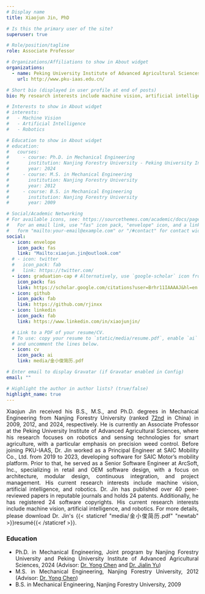 ```yaml
---
# Display name
title: Xiaojun Jin, PhD

# Is this the primary user of the site?
superuser: true

# Role/position/tagline
role: Associate Professor

# Organizations/Affiliations to show in About widget
organizations:
  - name: Peking University Institute of Advanced Agricultural Sciences 
    url: http://www.pku-iaas.edu.cn/

# Short bio (displayed in user profile at end of posts)
bio: My research interests include machine vision, artificial intelligence, and robotics.

# Interests to show in About widget
# interests:
#   - Machine Vision
#   - Artificial Intelligence
#   - Robotics

# Education to show in About widget
# education:
#   courses:
#     - course: Ph.D. in Mechanical Engineering
#       institution: Nanjing Forestry University - Peking University Institute of Advanced Agricultural Sciences
#       year: 2024
#     - course: M.S. in Mechanical Engineering
#       institution: Nanjing Forestry University
#       year: 2012
#     - course: B.S. in Mechanical Engineering
#       institution: Nanjing Forestry University
#       year: 2009

# Social/Academic Networking
# For available icons, see: https://sourcethemes.com/academic/docs/page-builder/#icons
#   For an email link, use "fas" icon pack, "envelope" icon, and a link in the
#   form "mailto:your-email@example.com" or "/#contact" for contact widget.
social:
  - icon: envelope
    icon_pack: fas
    link: "Mailto:xiaojun.jin@outlook.com"
  # - icon: twitter
  #   icon_pack: fab
  #   link: https://twitter.com/
  - icon: graduation-cap # Alternatively, use `google-scholar` icon from `ai` icon pack
    icon_pack: fas
    link: https://scholar.google.com/citations?user=Brhr11IAAAAJ&hl=en
  - icon: github
    icon_pack: fab
    link: https://github.com/rjinxx
  - icon: linkedin
    icon_pack: fab
    link: https://www.linkedin.com/in/xiaojunjin/

  # Link to a PDF of your resume/CV.
  # To use: copy your resume to `static/media/resume.pdf`, enable `ai` icons in `params.toml`,
  # and uncomment the lines below.
  - icon: cv
    icon_pack: ai
    link: media/金小俊简历.pdf

# Enter email to display Gravatar (if Gravatar enabled in Config)
email: ""

# Highlight the author in author lists? (true/false)
highlight_name: true
---
```


<div style="text-align: justify"> 

Xiaojun Jin received his B.S., M.S., and Ph.D. degrees in Mechanical Engineering from Nanjing Forestry University (ranked <a href="http://www.chinaxy.com/2022index/news/news.jsp?information_id=10972">72nd</a > in China) in 2009, 2012, and 2024, respectively. He is currently an Associate Professor at the Peking University Institute of Advanced Agricultural Sciences, where his research focuses on robotics and sensing technologies for smart agriculture, with a particular emphasis on precision weed control. Before joining PKU-IAAS, Dr. Jin worked as a Principal Engineer at SAIC Mobility Co., Ltd. from 2019 to 2023, developing software for SAIC Motor’s mobility platform. Prior to that, he served as a Senior Software Engineer at ArcSoft, Inc., specializing in retail and OEM software design, with a focus on architecture, modular design, continuous integration, and project management. His current research interests include machine vision, artificial intelligence, and robotics. Dr. Jin has published over 40 peer-reviewed papers in reputable journals and holds 24 patents. Additionally, he has registered 24 software copyrights. His current research interests include machine vision, artificial intelligence, and robotics. For more details, please download Dr. Jin's {{< staticref "media/金小俊简历.pdf" "newtab" >}}resumé{{< /staticref >}}.
 
### Education

- Ph.D. in Mechanical Engineering, Joint program by Nanjing Forestry University and Peking University Institute of Advanced Agricultural Sciences, 2024 (Advisor: <a href="https://jidian.njfu.edu.cn/szdw/js/20211104/i244290.html">Dr. Yong Chen</a > and <a href="http://www.saas.pku.edu.cn/sztd/xdnyyjyyjy/377582.htm">Dr. Jialin Yu</a >)
- M.S. in Mechanical Engineering, Nanjing Forestry University, 2012 (Advisor: <a href="https://jidian.njfu.edu.cn/szdw/js/20211104/i244290.html">Dr. Yong Chen</a >)
- B.S. in Mechanical Engineering, Nanjing Forestry University, 2009</div>
